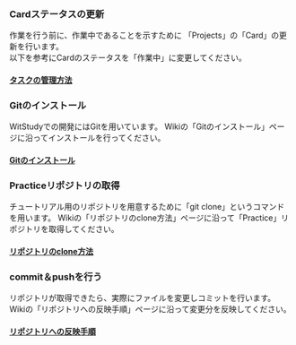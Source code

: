 ﻿### Cardステータスの更新
作業を行う前に、作業中であることを示すために
「Projects」の「Card」の更新を行います。<br>
以下を参考にCardのステータスを「作業中」に変更してください。
#### [タスクの管理方法](https://github.com/WitStudy/PMSystem/wiki/%E3%82%BF%E3%82%B9%E3%82%AF%E3%81%AE%E7%AE%A1%E7%90%86%E6%96%B9%E6%B3%95)

### Gitのインストール
WitStudyでの開発にはGitを用いています。
Wikiの「Gitのインストール」ページに沿ってインストールを行ってください。

#### [Gitのインストール](https://github.com/WitStudy/Practice/wiki/Git%E3%81%AE%E3%82%A4%E3%83%B3%E3%82%B9%E3%83%88%E3%83%BC%E3%83%AB)

### Practiceリポジトリの取得
チュートリアル用のリポジトリを用意するために「git clone」というコマンドを用います。
Wikiの「リポジトリのclone方法」ページに沿って「Practice」リポジトリを取得してください。

#### [リポジトリのclone方法](https://github.com/WitStudy/Practice/wiki/%E3%83%AA%E3%83%9D%E3%82%B8%E3%83%88%E3%83%AA%E3%81%AEclone%E6%96%B9%E6%B3%95)

### commit＆pushを行う
リポジトリが取得できたら、実際にファイルを変更しコミットを行います。
Wikiの「リポジトリへの反映手順」ページに沿って変更分を反映してください。

#### [リポジトリへの反映手順](https://github.com/WitStudy/Practice/wiki/%E3%83%AA%E3%83%9D%E3%82%B8%E3%83%88%E3%83%AA%E3%81%B8%E3%81%AE%E5%8F%8D%E6%98%A0%E6%89%8B%E9%A0%86)